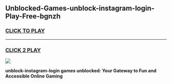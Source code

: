 
## Unblocked-Games-unblock-instagram-login-Play-Free-bgnzh
<h3>
<a href="https://premium76.site?title=unblock-instagram-login&ref=10A">CLICK TO PLAY</a></h3>
<hr>

<h3>
<a href="https://premium76.site?title=unblock-instagram-login&ref=10A">CLICK 2 PLAY</a>
  
</h3>

<a href="https://premium76.site?title=unblock-instagram-login&ref=10A"><img src="https://clearcache.store/games.png"></a>


**unblock-instagram-login games unblocked: Your Gateway to Fun and Accessible Online Gaming**
